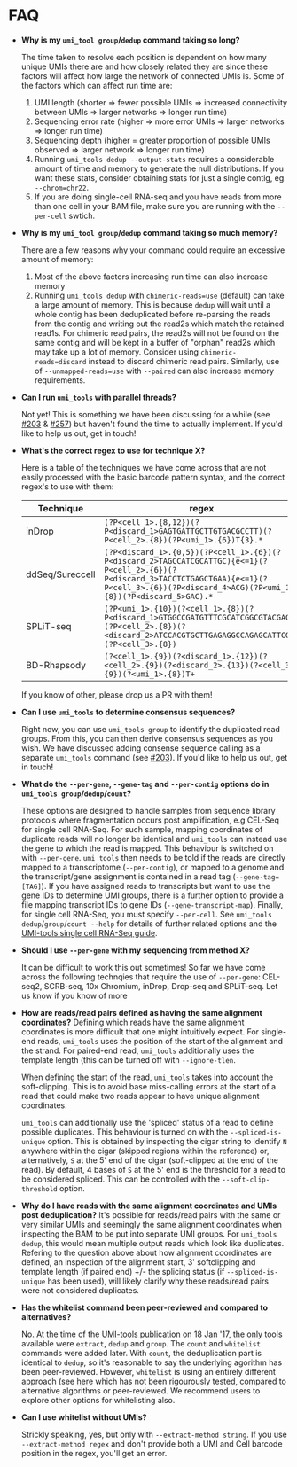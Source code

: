 # FAQ
 - **Why is my `umi_tool group`/`dedup` command taking so long?**

	The time taken to resolve each position is dependent on how many unique UMIs there are and how closely related they are since these factors will affect how large the network of connected UMIs is. Some of the factors which can affect run time are:
   1. UMI length (shorter => fewer possible UMIs => increased connectivity between UMIs => larger networks => longer run time)
   2. Sequencing error rate (higher => more error UMIs => larger networks => longer run time)
   3. Sequencing depth (higher = greater proportion of possible UMIs observed => larger network => longer run time)
   4. Running `umi_tools dedup --output-stats` requires a considerable amount of time and memory to generate the null distributions. If you want these stats, consider obtaining stats for just a single contig, eg. `--chrom=chr22`.
   5. If you are doing single-cell RNA-seq and you have reads from more than one cell in your BAM file, make sure you are running with the `--per-cell` swtich.
&nbsp;

- **Why is my `umi_tool group`/`dedup` command taking so much memory?**

	There are a few reasons why your command could require an excessive amount of memory:
   1. Most of the above factors increasing run time can also increase memory
   2. Running `umi_tools dedup` with `chimeric-reads=use` (default) can take a large amount of memory. This is because `dedup` will wait until a whole contig has been deduplicated before re-parsing the reads from the contig and writing out the read2s which match the retained read1s. For chimeric read pairs, the read2s will not be found on the same contig and will be kept in a buffer of "orphan" read2s which may take up a lot of memory. Consider using `chimeric-reads=discard` instead to discard chimeric read pairs. Similarly, use of `--unmapped-reads=use` with `--paired` can also increase memory requirements.
&nbsp;

 - **Can I run `umi_tools` with parallel threads?**

	Not yet! This is something we have been discussing for a while (see [#203](https://github.com/CGATOxford/UMI-tools/issues/203) & [#257](https://github.com/CGATOxford/UMI-tools/issues/257)) but haven't found the time to actually implement. If you'd like to help us out, get in touch!
&nbsp;

- **What's the correct regex to use for technique X?**

	Here is a table of the techniques we have come across that are not easily processed with the basic barcode pattern syntax, and the correct regex's to use with them:

   | Technique | regex |
   | --------- | ------ |
   | inDrop    | `(?P<cell_1>.{8,12})(?P<discard_1>GAGTGATTGCTTGTGACGCCTT)(?P<cell_2>.{8})(?P<umi_1>.{6})T{3}.*` |
   | ddSeq/Sureccell | `(?P<discard_1>.{0,5})(?P<cell_1>.{6})(?P<discard_2>TAGCCATCGCATTGC){e<=1}(?P<cell_2>.{6})(?P<discard_3>TACCTCTGAGCTGAA){e<=1}(?P<cell_3>.{6})(?P<discard_4>ACG)(?P<umi_1>.{8})(?P<discard_5>GAC).*` |
   | SPLiT-seq | `(?P<umi_1>.{10})(?<cell_1>.{8})(?P<discard_1>GTGGCCGATGTTTCGCATCGGCGTACGACT)(?P<cell_2>.{8})(?<discard_2>ATCCACGTGCTTGAGAGGCCAGAGCATTCG)(?P<cell_3>.{8})` |
   | BD-Rhapsody | `(?<cell_1>.{9})(?<discard_1>.{12})(?<cell_2>.{9})(?<discard_2>.{13})(?<cell_3>.{9})(?<umi_1>.{8})T+` |

   If you know of other, please drop us a PR with them!
&nbsp;

- **Can I use `umi_tools` to determine consensus sequences?**

	Right now, you can use `umi_tools group` to identify the duplicated read groups. From this, you can then derive consensus sequences as you wish. We have discussed adding consense sequence calling as a separate `umi_tools` command (see [#203](https://github.com/CGATOxford/UMI-tools/issues/181)). If you'd like to help us out, get in touch!
&nbsp;

- **What do the `--per-gene`, `--gene-tag` and `--per-contig` options do in `umi_tools group`/`dedup`/`count`?**

	These options are designed to handle samples from sequence library protocols where fragmentation occurs post amplification, e.g CEL-Seq for single cell RNA-Seq. For such sample, mapping coordinates of duplicate reads will no longer be identical and `umi_tools` can instead use the gene to which the read is mapped. This behaviour is switched on with `--per-gene`. `umi_tools` then needs to be told if the reads are directly mapped to a transcriptome (`--per-contig`), or mapped to a genome and the transcript/gene assignment is contained in a read tag (`--gene-tag=[TAG]`). If you have assigned reads to transcripts but want to use the gene IDs to determine UMI groups, there is a further option to provide a file mapping transcript IDs to gene IDs (`--gene-transcript-map`). Finally, for single cell RNA-Seq, you must specify `--per-cell`. See `umi_tools dedup`/`group`/`count --help` for details of further related options and the [UMI-tools single cell RNA-Seq guide](https://github.com/CGATOxford/UMI-tools/blob/%7BTS%7D-AddFAQ/doc/Single_cell_tutorial.md).
&nbsp;

- **Should I use `--per-gene` with my sequencing from method X?**

	It can be difficult to work this out sometimes! So far we have come across the following technqies that require the use of `--per-gene`: CEL-seq2, SCRB-seq, 10x Chromium, inDrop, Drop-seq and SPLiT-seq. Let us know if you know of more
&nbsp;


- **How are reads/read pairs defined as having the same alignment coordinates?**
    Defining which reads have the same alignment coordinates is more difficult that one might intuitively expect. For single-end reads, `umi_tools` uses the position of the start of the alignment and the strand. For paired-end read, `umi_tools` additionally uses the template length (this can be turned off with `--ignore-tlen`.

    When defining the start of the read, `umi_tools` takes into account the soft-clipping. This is to avoid base miss-calling errors at the start of a read that could make two reads appear to have unique alignment coordinates.

    `umi_tools` can additionally use the 'spliced' status of a read to define possible duplicates. This behaviour is turned on with the `--spliced-is-unique` option. This is obtained by inspecting the cigar string to identify `N` anywhere within the cigar (skipped regions within the reference) or, alternatively, `S` at the 5' end of the cigar (soft-clipped at the end of the read). By default, 4 bases of `S` at the 5' end is the threshold for a read to be considered spliced. This can be controlled with the `--soft-clip-threshold` option.

- **Why do I have reads with the same alignment coordinates and UMIs post deduplication?**
    It's possible for reads/read pairs with the same or very similar UMIs and seemingly the same alignment coordinates when inspecting the BAM to be put into separate UMI groups. For `umi_tools dedup`, this would mean multiple output reads which look like duplicates. Refering to the question above about how alignment coordinates are defined, an inspection of the alignment start, 3' softclipping and template length (if paired end) +/- the splicing status (if `--spliced-is-unique`  has been used), will likely clarify why these reads/read pairs were not considered duplicates.

- **Has the whitelist command been peer-reviewed and compared to alternatives?**

	No. At the time of the [UMI-tools publication](http://genome.cshlp.org/content/early/2017/01/18/gr.209601.116.abstract`) on 18 Jan '17, the only tools available were `extract`, `dedup` and `group`. The `count` and `whitelist` commands were added later. With `count`, the deduplication part is identical to `dedup`, so it's reasonable to say the underlying agorithm has been peer-reviewed. However, `whitelist` is using an entirely different approach (see [here](https://github.com/CGATOxford/UMI-tools/pull/317) which has not been rigourously tested, compared to alternative algorithms or peer-reviewed. We recommend users to explore other options for whitelisting also.
&nbsp;
      
- **Can I use whitelist without UMIs?**

	Strickly speaking, yes, but only with `--extract-method string`. If you use `--extract-method regex` and don't provide both a UMI and Cell barcode position in the regex, you'll get an error.
